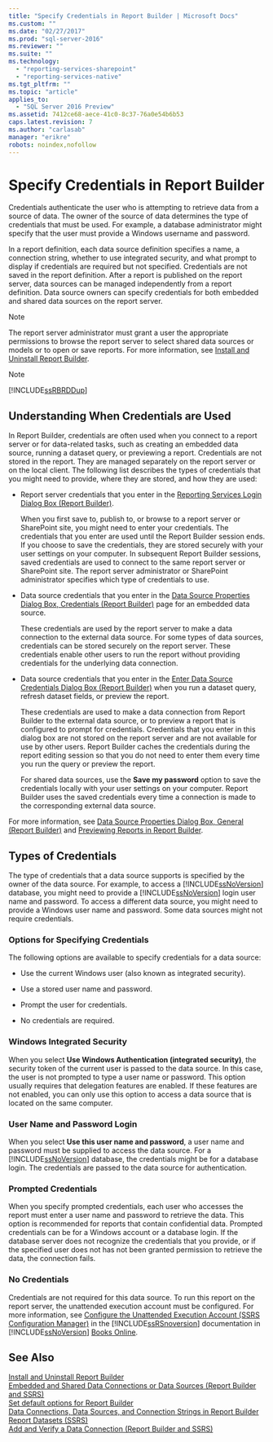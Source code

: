 ```yaml
---
title: "Specify Credentials in Report Builder | Microsoft Docs"
ms.custom: ""
ms.date: "02/27/2017"
ms.prod: "sql-server-2016"
ms.reviewer: ""
ms.suite: ""
ms.technology: 
  - "reporting-services-sharepoint"
  - "reporting-services-native"
ms.tgt_pltfrm: ""
ms.topic: "article"
applies_to: 
  - "SQL Server 2016 Preview"
ms.assetid: 7412ce68-aece-41c0-8c37-76a0e54b6b53
caps.latest.revision: 7
ms.author: "carlasab"
manager: "erikre"
robots: noindex,nofollow
---
```

# Specify Credentials in Report Builder
  Credentials authenticate the user who is attempting to retrieve data from a source of data. The owner of the source of data determines the type of credentials that must be used. For example, a database administrator might specify that the user must provide a Windows username and password.  
  
 In a report definition, each data source definition specifies a name, a connection string, whether to use integrated security, and what prompt to display if credentials are required but not specified. Credentials are not saved in the report definition. After a report is published on the report server, data sources can be managed independently from a report definition. Data source owners can specify credentials for both embedded and shared data sources on the report server.  
  
> [!NOTE]  
>  The report server administrator must grant a user the appropriate permissions to browse the report server to select shared data sources or models or to open or save reports. For more information, see [Install and Uninstall Report Builder](../a9retired/install-and-uninstall-report-builder.md).  
  
> [!NOTE]  
>  [!INCLUDE[ssRBRDDup](../a9retired/includes/ssrbrddup-md.md)]  
  
## Understanding When Credentials are Used  
 In Report Builder, credentials are often used when you connect to a report server or for data-related tasks, such as creating an embedded data source, running a dataset query, or previewing a report. Credentials are not stored in the report. They are managed separately on the report server or on the local client. The following list describes the types of credentials that you might need to provide, where they are stored, and how they are used:  
  
-   Report server credentials that you enter in the [Reporting Services Login Dialog Box &#40;Report Builder&#41;](../reporting-services/report-builder/reporting-services-login-dialog-box-report-builder.md).  
  
     When you first save to, publish to, or browse to a report server or SharePoint site, you might need to enter your credentials. The credentials that you enter are used until the Report Builder session ends. If you choose to save the credentials, they are stored securely with your user settings on your computer. In subsequent Report Builder sessions, saved credentials are used to connect to the same report server or SharePoint site. The report server administrator or SharePoint administrator specifies which type of credentials to use.  
  
-   Data source credentials that you enter in the [Data Source Properties Dialog Box, Credentials &#40;Report Builder&#41;](../a9retired/data-source-properties-dialog-box-credentials-report-builder.md) page for an embedded data source.  
  
     These credentials are used by the report server to make a data connection to the external data source. For some types of data sources, credentials can be stored securely on the report server. These credentials enable other users to run the report without providing credentials for the underlying data connection.  
  
-   Data source credentials that you enter in the [Enter Data Source Credentials Dialog Box &#40;Report Builder&#41;](../reporting-services/report-data/enter-data-source-credentials-dialog-box-report-builder.md) when you run a dataset query, refresh dataset fields, or preview the report.  
  
     These credentials are used to make a data connection from Report Builder to the external data source, or to preview a report that is configured to prompt for credentials. Credentials that you enter in this dialog box are not stored on the report server and are not available for use by other users. Report Builder caches the credentials during the report editing session so that you do not need to enter them every time you run the query or preview the report.  
  
     For shared data sources, use the **Save my password** option to save the credentials locally with your user settings on your computer. Report Builder uses the saved credentials every time a connection is made to the corresponding external data source.  
  
 For more information, see [Data Source Properties Dialog Box, General &#40;Report Builder&#41;](../a9retired/data-source-properties-dialog-box-general-report-builder.md) and [Previewing Reports in Report Builder](../reporting-services/report-builder/previewing-reports-in-report-builder.md).  
  
## Types of Credentials  
 The type of credentials that a data source supports is specified by the owner of the data source. For example, to access a [!INCLUDE[ssNoVersion](../a9notintoc/includes/ssnoversion-md.md)] database, you might need to provide a [!INCLUDE[ssNoVersion](../a9notintoc/includes/ssnoversion-md.md)] login user name and password. To access a different data source, you might need to provide a Windows user name and password. Some data sources might not require credentials.  
  
### Options for Specifying Credentials  
 The following options are available to specify credentials for a data source:  
  
-   Use the current Windows user (also known as integrated security).  
  
-   Use a stored user name and password.  
  
-   Prompt the user for credentials.  
  
-   No credentials are required.  
  
### Windows Integrated Security  
 When you select **Use Windows Authentication (integrated security)**, the security token of the current user is passed to the data source. In this case, the user is not prompted to type a user name or password. This option usually requires that delegation features are enabled. If these features are not enabled, you can only use this option to access a data source that is located on the same computer.  
  
### User Name and Password Login  
 When you select **Use this user name and password**, a user name and password must be supplied to access the data source. For a [!INCLUDE[ssNoVersion](../a9notintoc/includes/ssnoversion-md.md)] database, the credentials might be for a database login. The credentials are passed to the data source for authentication.  
  
### Prompted Credentials  
 When you specify prompted credentials, each user who accesses the report must enter a user name and password to retrieve the data. This option is recommended for reports that contain confidential data. Prompted credentials can be for a Windows account or a database login. If the database server does not recognize the credentials that you provide, or if the specified user does not has not been granted permission to retrieve the data, the connection fails.  
  
### No Credentials  
 Credentials are not required for this data source. To run this report on the report server, the unattended execution account must be configured. For more information, see [Configure the Unattended Execution Account &#40;SSRS Configuration Manager&#41;](../reporting-services/install/windows/configure-the-unattended-execution-account-ssrs-configuration-manager.md) in the [!INCLUDE[ssRSnoversion](../a9notintoc/includes/ssrsnoversion-md.md)] documentation in [!INCLUDE[ssNoVersion](../a9notintoc/includes/ssnoversion-md.md)] [Books Online](http://go.microsoft.com/fwlink/?linkid=121312).  
  
## See Also  
 [Install and Uninstall Report Builder](../a9retired/install-and-uninstall-report-builder.md)   
 [Embedded and Shared Data Connections or Data Sources &#40;Report Builder and SSRS&#41;](../a9retired/embedded-and-shared-data-connections-or-data-sources-report-builder-and-ssrs.md)   
 [Set default options for Report Builder](../reporting-services/report-builder/set-default-options-for-report-builder.md)   
 [Data Connections, Data Sources, and Connection Strings in Report Builder](../a9retired/data-connections-data-sources-and-connection-strings-in-report-builder.md)   
 [Report Datasets &#40;SSRS&#41;](../reporting-services/report-data/report-datasets-ssrs.md)   
 [Add and Verify a Data Connection &#40;Report Builder and SSRS&#41;](../reporting-services/report-data/add-and-verify-a-data-connection-report-builder-and-ssrs.md)  
  
  
